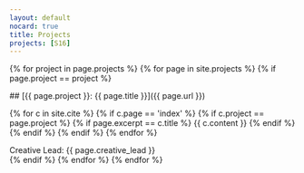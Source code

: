 ```yaml
---
layout: default
nocard: true
title: Projects
projects: [S16]
---
```

{% for project in page.projects %}
{% for page in site.projects %}
{% if page.project == project %}
<div class="cite">
<div class="card" markdown="1">
## [{{ page.project }}: {{ page.title }}]({{ page.url }})

{% for c in site.cite %}
{% if c.page == 'index' %}
{% if c.project == page.project %}
{% if page.excerpt == c.title %}
{{ c.content }}
{% endif %}
{% endif %}
{% endif %}
{% endfor %}
<div class="tooltip">
Creative Lead: {{ page.creative_lead }}
</div>
</div>
</div>
{% endif  %}
{% endfor %}
{% endfor %}

<script src="http://ajax.googleapis.com/ajax/libs/jquery/1.3/jquery.min.js" type="text/javascript"></script>
<script src="/js/project.js" type="text/javascript"></script>
